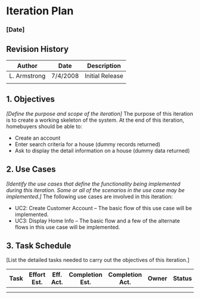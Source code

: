 # Iteration Plan

### [Date]

## Revision History

| Author | Date | Description |
| --- | --- | --- |
| L. Armstrong | 7/4/2008 | Initial Release |
|   |   |   |

## 1. Objectives

_[Define the purpose and scope of the iteration]_ The purpose of this iteration is to create a working skeleton of the system. At the end of this iteration, homebuyers should be able to:

- Create an account
- Enter search criteria for a house (dummy records returned)
- Ask to display the detail information on a house (dummy data returned)

## 2. Use Cases

_[Identify the use cases that define the functionality being implemented during this iteration. Some or all of the scenarios in the use case may be implemented.]_ The following use cases are involved in this iteration:

- UC2: Create Customer Account – The basic flow of this use case will be implemented.
- UC3: Display Home Info – The basic flow and a few of the alternate flows in this use case will be implemented.

## 3. Task Schedule

[List the detailed tasks needed to carry out the objectives of this iteration.]

| Task  | Effort Est. | Eff. Act. | Completion Est. | Completion Act. | Owner | Status |
|:-:|---|---|---|---|:-:|:-:|
|   |   |   |   |   |   |   |
|   |   |   |   |   |   |   |
